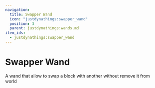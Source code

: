 ```yaml
---
navigation:
  title: Swapper Wand
  icon: "justdynathings:swapper_wand"
  position: 3
  parent: justdynathings:wands.md
item_ids:
  - justdynathings:swapper_wand
---
```


# Swapper Wand

A wand that allow to swap a block with another without remove it from world

<ItemImage id="justdynathings:swapper_wand" scale="4.0"/>

<Recipe id="justdynathings:swapper_wand" />
